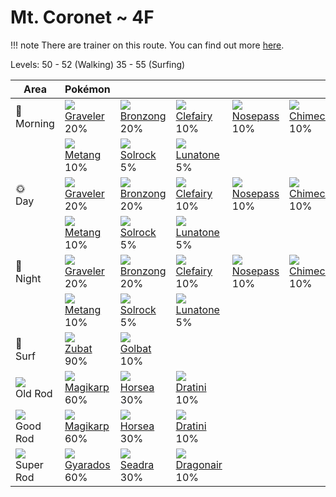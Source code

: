 # Mt. Coronet ~ 4F

!!! note
    There are trainer on this route. You can find out more [here](../../trainer_changes/mt_coronet__4f/).

Levels: 50 - 52 (Walking) 35 - 55 (Surfing)

Area                         | Pokémon                          | &nbsp;                           | &nbsp;                           | &nbsp;                           | &nbsp;                           | &nbsp;
---                          | ---                              | ---                              | ---                              | ---                              | ---                              | ---
🌅<br>Morning                 | ![][075]<br> [Graveler]<br> 20% | ![][437]<br> [Bronzong]<br> 20% | ![][035]<br> [Clefairy]<br> 10% | ![][299]<br> [Nosepass]<br> 10% | ![][358]<br> [Chimecho]<br> 10% | ![][042]<br> [Golbat]<br> 10%
&nbsp;                       | ![][375]<br> [Metang]<br> 10%   | ![][338]<br> [Solrock]<br> 5%   | ![][337]<br> [Lunatone]<br> 5%
🌞<br>Day                     | ![][075]<br> [Graveler]<br> 20% | ![][437]<br> [Bronzong]<br> 20% | ![][035]<br> [Clefairy]<br> 10% | ![][299]<br> [Nosepass]<br> 10% | ![][358]<br> [Chimecho]<br> 10% | ![][042]<br> [Golbat]<br> 10%
&nbsp;                       | ![][375]<br> [Metang]<br> 10%   | ![][338]<br> [Solrock]<br> 5%   | ![][337]<br> [Lunatone]<br> 5%
🌙<br>Night                   | ![][075]<br> [Graveler]<br> 20% | ![][437]<br> [Bronzong]<br> 20% | ![][035]<br> [Clefairy]<br> 10% | ![][299]<br> [Nosepass]<br> 10% | ![][358]<br> [Chimecho]<br> 10% | ![][042]<br> [Golbat]<br> 10%
&nbsp;                       | ![][375]<br> [Metang]<br> 10%   | ![][338]<br> [Solrock]<br> 5%   | ![][337]<br> [Lunatone]<br> 5%
🌊<br> Surf                   | ![][041]<br> [Zubat]<br> 90%    | ![][042]<br> [Golbat]<br> 10%
![][old-rod]<br> Old Rod     | ![][129]<br> [Magikarp]<br> 60% | ![][116]<br> [Horsea]<br> 30%   | ![][147]<br> [Dratini]<br> 10%
![][good-rod]<br> Good Rod   | ![][129]<br> [Magikarp]<br> 60% | ![][116]<br> [Horsea]<br> 30%   | ![][147]<br> [Dratini]<br> 10%
![][super-rod]<br> Super Rod | ![][130]<br> [Gyarados]<br> 60% | ![][117]<br> [Seadra]<br> 30%   | ![][148]<br> [Dragonair]<br> 10%

[Clefairy]: ../../pokemon_changes/035/
[Zubat]: ../../pokemon_changes/041/
[Golbat]: ../../pokemon_changes/042/
[Graveler]: ../../pokemon_changes/075/
[Horsea]: ../../pokemon_changes/116/
[Seadra]: ../../pokemon_changes/117/
[Magikarp]: ../../pokemon_changes/129/
[Gyarados]: ../../pokemon_changes/130/
[Dratini]: ../../pokemon_changes/147/
[Dragonair]: ../../pokemon_changes/148/
[Nosepass]: ../../pokemon_changes/299/
[Lunatone]: ../../pokemon_changes/337/
[Solrock]: ../../pokemon_changes/338/
[Chimecho]: ../../pokemon_changes/358/
[Metang]: ../../pokemon_changes/375/
[Bronzong]: ../../pokemon_changes/437/
[good-rod]: ../img/items/good-rod.png
[old-rod]: ../img/items/old-rod.png
[super-rod]: ../img/items/super-rod.png
[035]: ../img/pokemon/035.png
[041]: ../img/pokemon/041.png
[042]: ../img/pokemon/042.png
[075]: ../img/pokemon/075.png
[116]: ../img/pokemon/116.png
[117]: ../img/pokemon/117.png
[129]: ../img/pokemon/129.png
[130]: ../img/pokemon/130.png
[147]: ../img/pokemon/147.png
[148]: ../img/pokemon/148.png
[299]: ../img/pokemon/299.png
[337]: ../img/pokemon/337.png
[338]: ../img/pokemon/338.png
[358]: ../img/pokemon/358.png
[375]: ../img/pokemon/375.png
[437]: ../img/pokemon/437.png
